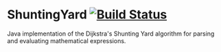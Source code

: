 # ShuntingYard [![Build Status](https://travis-ci.com/ed-cooper/shuntingyard.svg?token=5sFscgbotf7G8x6qAMAb&branch=master)](https://travis-ci.com/ed-cooper/shuntingyard)
Java implementation of the Dijkstra's Shunting Yard algorithm for parsing and evaluating mathematical expressions.
